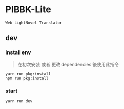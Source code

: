 # PIBBK-Lite

    Web LightNovel Translator

## dev

### install env

> 在初次安裝 或者 更改 dependencies 後使用此指令

```
yarn run pkg:install
npm run pkg:install
```

### start

```
yarn run dev
```
